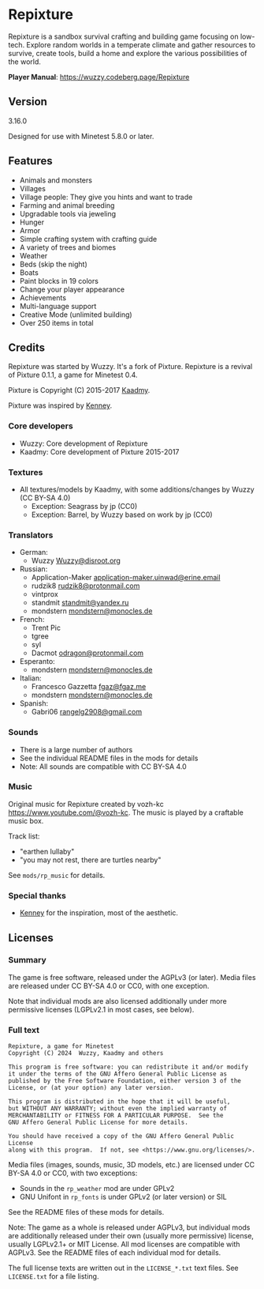# Repixture

Repixture is a sandbox survival crafting and building game focusing on low-tech.
Explore random worlds in a temperate climate and gather resources to
survive, create tools, build a home and explore the various possibilities of
the world.

**Player Manual**: <https://wuzzy.codeberg.page/Repixture>

## Version

3.16.0

Designed for use with Minetest 5.8.0 or later.

## Features

* Animals and monsters
* Villages
* Village people: They give you hints and want to trade
* Farming and animal breeding
* Upgradable tools via jeweling
* Hunger
* Armor
* Simple crafting system with crafting guide
* A variety of trees and biomes
* Weather
* Beds (skip the night)
* Boats
* Paint blocks in 19 colors
* Change your player appearance
* Achievements
* Multi-language support
* Creative Mode (unlimited building)
* Over 250 items in total

## Credits

Repixture was started by Wuzzy. It's a fork of Pixture.
Repixture is a revival of Pixture 0.1.1, a game for Minetest 0.4.

Pixture is Copyright (C) 2015-2017 [Kaadmy](https://github.com/kaadmy).

Pixture was inspired by [Kenney](http://kenney.nl).

### Core developers

* Wuzzy: Core development of Repixture
* Kaadmy: Core development of Pixture 2015-2017

### Textures

* All textures/models by Kaadmy, with some additions/changes by Wuzzy (CC BY-SA 4.0)
   * Exception: Seagrass by jp (CC0)
   * Exception: Barrel, by Wuzzy based on work by jp (CC0)

### Translators

* German:
   * Wuzzy <Wuzzy@disroot.org>
* Russian:
   * Application-Maker <application-maker.uinwad@erine.email>
   * rudzik8 <rudzik8@protonmail.com>
   * vintprox
   * standmit <standmit@yandex.ru>
   * mondstern <mondstern@monocles.de>
* French:
   * Trent Pic
   * tgree
   * syl
   * Dacmot <odragon@protonmail.com>
* Esperanto:
   * mondstern <mondstern@monocles.de>
* Italian:
   * Francesco Gazzetta <fgaz@fgaz.me>
   * mondstern <mondstern@monocles.de>
* Spanish:
   * Gabri06 <rangelg2908@gmail.com>


### Sounds

* There is a large number of authors
* See the individual README files in the mods for details
* Note: All sounds are compatible with CC BY-SA 4.0

### Music

Original music for Repixture created by vozh-kc <https://www.youtube.com/@vozh-kc>.
The music is played by a craftable music box.

Track list:
* "earthen lullaby"
* "you may not rest, there are turtles nearby"

See `mods/rp_music` for details.

### Special thanks

* [Kenney](http://kenney.nl) for the inspiration, most of the aesthetic.

## Licenses

### Summary

The game is free software, released under the AGPLv3 (or later).
Media files are released under CC BY-SA 4.0 or CC0, with one exception.

Note that individual mods are also licensed additionally under
more permissive licenses (LGPLv2.1 in most cases, see below).

### Full text

    Repixture, a game for Minetest
    Copyright (C) 2024  Wuzzy, Kaadmy and others

    This program is free software: you can redistribute it and/or modify
    it under the terms of the GNU Affero General Public License as
    published by the Free Software Foundation, either version 3 of the
    License, or (at your option) any later version.

    This program is distributed in the hope that it will be useful,
    but WITHOUT ANY WARRANTY; without even the implied warranty of
    MERCHANTABILITY or FITNESS FOR A PARTICULAR PURPOSE.  See the
    GNU Affero General Public License for more details.

    You should have received a copy of the GNU Affero General Public License
    along with this program.  If not, see <https://www.gnu.org/licenses/>.

Media files (images, sounds, music, 3D models, etc.) are licensed under
CC BY-SA 4.0 or CC0, with two exceptions:
- Sounds in the `rp_weather` mod are under GPLv2
- GNU Unifont in `rp_fonts` is under GPLv2 (or later version) or SIL

See the README files of these mods for details.

Note: The game as a whole is released under AGPLv3, but individual
mods are additionally released under their own (usually more
permissive) license, usually LGPLv2.1+ or MIT License.
All mod licenses are compatible with AGPLv3. See the README files
of each individual mod for details.

The full license texts are written out in the `LICENSE_*.txt`
text files. See `LICENSE.txt` for a file listing.


